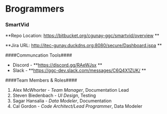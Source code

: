 # Brogrammers #

### SmartVid ###

**Repo Location: https://bitbucket.org/cgunay-ggc/smartvid/overview **

**Jira URL: http://itec-gunay.duckdns.org:8080/secure/Dashboard.jspa **

####Communcation Tools####

+ Discord - **https://discord.gg/RAeWJsx **
+ Slack - 	**https://ggc-dev.slack.com/messages/C6Q4X1ZUK/ **

####Team Members & Roles####
1. Alex McWhorter - _Team Manager_, Documentation Lead
2. Steven Biedenbach - _UI Design_, Testing
3. Sagar Hansalia - _Data Modeler_, Documentation
4. Cal Gordon - _Code Architect/Lead Programmer_, Data Modeler